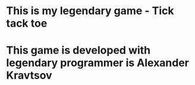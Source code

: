# This is my legendary game - Tick tack toe
# This game is developed with legendary programmer is Alexander Kravtsov
